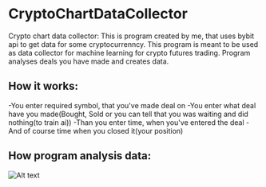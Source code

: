 # CryptoChartDataCollector
Crypto chart data collector:
This is program created by me, that uses bybit api to get data for some cryptocurrenncy. This program is meant to be used as data collector for machine learning for crypto futures trading. Program analyses deals you have made and creates data. 
## How it works:
-You enter required symbol, that you've made deal on
-You enter what deal have you made(Bought, Sold or you can tell that you was waiting and did nothing(to train ai))
-Than you enter time, when you've entered the deal
-And of course time when you closed it(your position)
## How program analysis data:
![Alt text](images/example.png)
